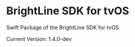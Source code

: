 # BrightLine SDK for tvOS

Swift Package of the BrightLine SDK for tvOS

Current Version: 1.4.0-dev
